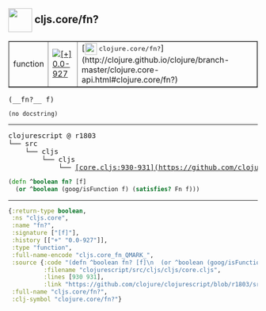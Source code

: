 ## <img width="48px" valign="middle" src="http://i.imgur.com/Hi20huC.png"> cljs.core/fn?

 <table border="1">
<tr>
<td>function</td>
<td><a href="https://github.com/cljsinfo/api-refs/tree/0.0-927"><img valign="middle" alt="[+] 0.0-927" src="https://img.shields.io/badge/+-0.0--927-lightgrey.svg"></a> </td>
<td>
[<img height="24px" valign="middle" src="http://i.imgur.com/1GjPKvB.png"> <samp>clojure.core/fn?</samp>](http://clojure.github.io/clojure/branch-master/clojure.core-api.html#clojure.core/fn?)
</td>
</tr>
</table>

 <samp>
(__fn?__ f)<br>
</samp>

```
(no docstring)
```

---

 <pre>
clojurescript @ r1803
└── src
    └── cljs
        └── cljs
            └── <ins>[core.cljs:930-931](https://github.com/clojure/clojurescript/blob/r1803/src/cljs/cljs/core.cljs#L930-L931)</ins>
</pre>

```clj
(defn ^boolean fn? [f]
  (or ^boolean (goog/isFunction f) (satisfies? Fn f)))
```


---

```clj
{:return-type boolean,
 :ns "cljs.core",
 :name "fn?",
 :signature ["[f]"],
 :history [["+" "0.0-927"]],
 :type "function",
 :full-name-encode "cljs.core_fn_QMARK_",
 :source {:code "(defn ^boolean fn? [f]\n  (or ^boolean (goog/isFunction f) (satisfies? Fn f)))",
          :filename "clojurescript/src/cljs/cljs/core.cljs",
          :lines [930 931],
          :link "https://github.com/clojure/clojurescript/blob/r1803/src/cljs/cljs/core.cljs#L930-L931"},
 :full-name "cljs.core/fn?",
 :clj-symbol "clojure.core/fn?"}

```
